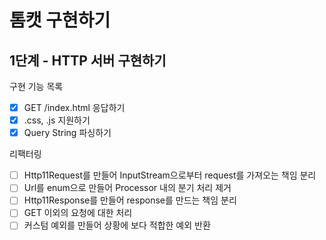 # 톰캣 구현하기

## 1단계 - HTTP 서버 구현하기

구현 기능 목록

- [x] GET /index.html 응답하기
- [x] .css, .js 지원하기
- [x] Query String 파싱하기

리팩터링

- [ ] Http11Request를 만들어 InputStream으로부터 request를 가져오는 책임 분리
- [ ] Url를 enum으로 만들어 Processor 내의 분기 처리 제거
- [ ] Http11Response를 만들어 response를 만드는 책임 분리
- [ ] GET 이외의 요청에 대한 처리
- [ ] 커스텀 예외를 만들어 상황에 보다 적합한 예외 반환
